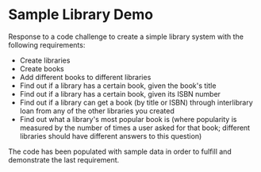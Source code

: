 # Sample Library Demo
Response to a code challenge to create a simple library system with the following requirements:
* Create libraries
* Create books
* Add different books to different libraries
* Find out if a library has a certain book, given the book's title
* Find out if a library has a certain book, given its ISBN number
* Find out if a library can get a book (by title or ISBN) through interlibrary loan from any of the other libraries you created
* Find out what a library's most popular book is (where popularity is measured by the number of times a user asked for that book; different libraries should have different answers to this question)

The code has been populated with sample data in order to fulfill and demonstrate the last requirement.